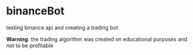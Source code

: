 # binanceBot
testing binance api and creating a trading bot

**Warning**: the trading algorithm was created on educational purposes and not to be profitable
